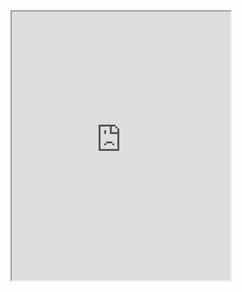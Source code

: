 
<iframe height="430" width="350" src="https://bot.dialogflow.com/726606c4-fad3-4366-a699-85a138b052b6"></iframe>
